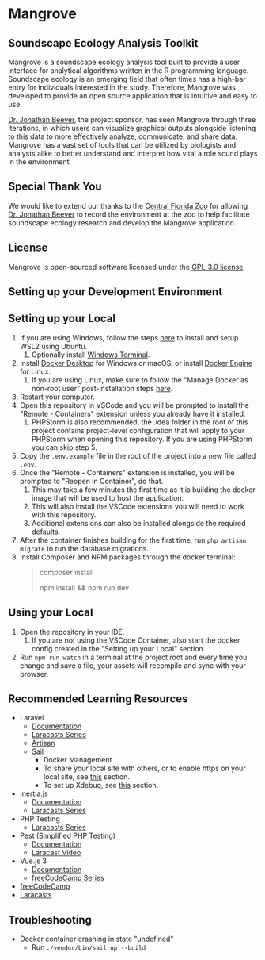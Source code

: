 # Mangrove

## Soundscape Ecology Analysis Toolkit

Mangrove is a soundscape ecology analysis tool
built to provide a user interface for analytical
algorithms written in the R programming
language. Soundscape ecology is an emerging field that
often times has a high-bar entry for individuals
interested in the study. Therefore, Mangrove was
developed to provide an open source
application that is intuitive and easy to use.

[Dr. Jonathan Beever](http://www.jonathan.beever.org/),
the project sponsor, has seen Mangrove through three 
iterations, in which users can visualize graphical 
outputs alongside listening to this data to more
effectively analyze, communicate, and share
data. Mangrove has a vast set of tools that can
be utilized by biologists and analysts alike to
better understand and interpret how vital a role
sound plays in the environment.

## Special Thank You

We would like to extend our thanks to the [Central Florida Zoo](https://www.centralfloridazoo.org/) for
allowing [Dr. Jonathan Beever](http://www.jonathan.beever.org/) to record the environment at the zoo to
help facilitate soundscape ecology research and develop the Mangrove application.

## License

Mangrove is open-sourced software licensed under the [GPL-3.0 license](https://opensource.org/licenses/GPL-3.0).

## Setting up your Development Environment

## Setting up your Local

1. If you are using Windows, follow the steps [here](https://docs.microsoft.com/en-us/windows/wsl/install) to install and setup WSL2 using Ubuntu.
    1. Optionally install [Windows Terminal](https://aka.ms/terminal).
2. Install [Docker Desktop](https://www.docker.com/get-started) for Windows or macOS, or install [Docker Engine](https://docs.docker.com/engine/install/) for Linux.
    1. If you are using Linux, make sure to follow the "Manage Docker as non-root user" post-installation steps [here](https://docs.docker.com/engine/install/).
3. Restart your computer.
4. Open this repository in VSCode and you will be prompted to install the "Remote - Containers" extension unless you already have it installed.
    1. PHPStorm is also recommended, the .idea folder in the root of this project contains project-level configuration that will apply to your PHPStorm when opening this repository. If you are using PHPStorm you can skip step 5.
5. Copy the ```.env.example``` file in the root of the project into a new file called ```.env```.
6. Once the "Remote - Containers" extension is installed, you will be prompted to "Reopen in Container", do that.
    1. This may take a few minutes the first time as it is building the docker image that will be used to host the application.
    2. This will also install the VSCode extensions you will need to work with this repository.
    3. Additional extensions can also be installed alongside the required defaults.
7. After the container finishes building for the first time, run ```php artisan migrate``` to run the database migrations.
8. Install Composer and NPM packages through the docker terminal:
   > composer install
   >
   > npm install && npm run dev

## Using your Local

1. Open the repository in your IDE.
    1. If you are not using the VSCode Container, also start the docker config created in the "Setting up your Local" section.
2. Run ```npm run watch``` in a terminal at the project root and every time you change and save a file, your assets will recompile and sync with your browser.

## Recommended Learning Resources

- Laravel
    - [Documentation](https://laravel.com/docs/8.x)
    - [Laracasts Series](https://laracasts.com/series/laravel-8-from-scratch)
    - [Artisan](https://laravel.com/docs/8.x/artisan)
    - [Sail](https://laravel.com/docs/8.x/sail)
        - Docker Management
        - To share your local site with others, or to enable https on your local site, see [this](https://laravel.com/docs/8.x/sail#sharing-your-site) section.
        - To set up Xdebug, see [this](https://laravel.com/docs/8.x/sail#debugging-with-xdebug) section.
- Inertia.js
    - [Documentation](https://inertiajs.com/)
    - [Laracasts Series](https://laracasts.com/series/build-modern-laravel-apps-using-inertia-js)
- PHP Testing
    - [Laracasts Series](https://laracasts.com/series/php-testing-jargon)
- Pest (Simplified PHP Testing)
    - [Documentation](https://pestphp.com/docs/writing-tests)
    - [Laracast Video](https://laracasts.com/series/andres-larabits/episodes/3)
- Vue.js 3
    - [Documentation](https://v3.vuejs.org/guide/introduction.html)
    - [freeCodeCamp Series](https://youtu.be/FXpIoQ_rT_c)
- [freeCodeCamp](https://www.youtube.com/c/Freecodecamp)
- [Laracasts](https://laracasts.com/series)

## Troubleshooting

- Docker container crashing in state "undefined"
    - Run `./vendor/bin/sail up --build`
